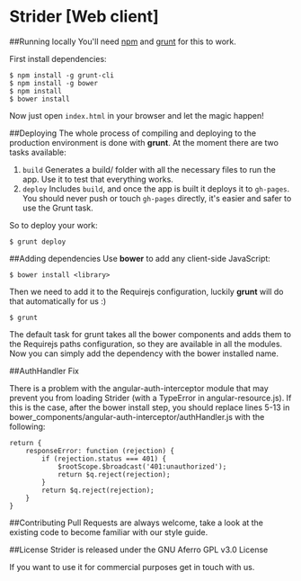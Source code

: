 # Strider [Web client]

##Running locally
You'll need [npm](http://nodejs.org/download/) and [grunt](http://gruntjs.com/installing-grunt) for this to work.

First install dependencies:

```
$ npm install -g grunt-cli
$ npm install -g bower
$ npm install
$ bower install
```

Now just open `index.html` in your browser and let the magic happen!

##Deploying
The whole process of compiling and deploying to the production environment is done with **grunt**. At the moment there are two tasks available:

1. `build` Generates a build/ folder with all the necessary files to run the app. Use it to test that everything works.
2. `deploy` Includes `build`, and once the app is built it deploys it to `gh-pages`. You should never push or touch `gh-pages` directly, it's easier and safer to use the Grunt task.

So to deploy your work:

```
$ grunt deploy
```

##Adding dependencies
Use **bower** to add any client-side JavaScript:

```
$ bower install <library>
```

Then we need to add it to the Requirejs configuration, luckily **grunt** will do that automatically for us :)

```
$ grunt
```

The default task for grunt takes all the bower components and adds them to the Requirejs paths configuration, so they are available in all the modules.
Now you can simply add the dependency with the bower installed name.

##AuthHandler Fix

There is a problem with the angular-auth-interceptor module that may prevent you from loading Strider (with a TypeError in angular-resource.js). If this is the case, after the bower install step, you should replace lines 5-13 in bower_components/angular-auth-interceptor/authHandler.js with the following:

```
return {
	responseError: function (rejection) {
		if (rejection.status === 401) {
			$rootScope.$broadcast('401:unauthorized');
			return $q.reject(rejection);
		}
		return $q.reject(rejection);
	}
}
```

##Contributing
Pull Requests are always welcome, take a look at the existing code to become familiar with our style guide.

##License
Strider is released under the GNU Aferro GPL v3.0 License

If you want to use it for commercial purposes get in touch with us.
